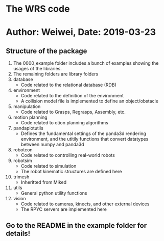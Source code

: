 # The WRS code
# Author: Weiwei, Date: 2019-03-23

## Structure of the package

1. The 0000_example folder includes a bunch of examples showing the usages of the libraries.
2. The remaining folders are library folders
3. database
    * Code related to the relational database (RDB)
4. environment
    * Code related to the definition of the environment
    * A collision model file is implemented to define an object/obstacle
5. manipulation
    * Code related to Grasps, Regrasps, Assembly, etc.
6. motion planning
    * Code related to otion planning algorithms
7. pandaplotutils
    * Defines the fundamental settings of the panda3d rendering environment, and the utitily functions that
    convert datatypes between numpy and panda3d
8. robotcon
    * Code related to controlling real-world robots
9. robotsim
    * Code related to simulation
    * The robot kinematic structures are defined here
10. trimesh
    * Inheritted from Miked
11. utils
    * General python utility functions
12. vision
    * Code related to cameras, kinects, and other external devices
    * The RPYC servers are implemented here
    
## Go to the README in the example folder for details!
